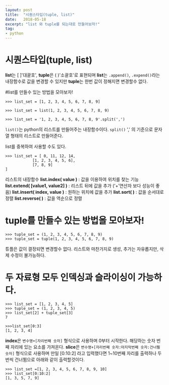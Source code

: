 ```yaml
---
layout: post
title:  "시퀀스타입(tuple, list)"
date:   2018-05-18
excerpt: "list 와 tuple를 되는대로 만들어보자!"
tag:
- python
---
```

# 시퀀스타입(tuple, list)

**list**는 [ ]'대괄호', **tuple**은 ( )'소괄호'로 표현되며 **list**는 ```.append()```, ```.expend()```라는 내장함수로 값을 변경할 수 있지만 **tuple**는 한번 값이 정해지면 변경할수 없다.

#list를 만들수 있는 방법을 모아보자!
```
>>> list_set = [1, 2, 3, 4, 5, 6, 7, 8, 9]

>>> list_set = list(1, 2, 3, 4, 5, 6, 7, 8, 9)

>>> list_set = '1, 2, 3, 4, 5, 6, 7, 8, 9'.split(',')
```

```list()```는 python의 리스트를 만들어주는 내장함수이다.
```split()``` ',' 의 기준으로 문자열 형태의 리스트로 만들어준다.

list를 중복하여 사용할 수도 있다.
```
>>> list_set = [ 0, 11, 12, 14,
            [1, 2, 3, 4, 5, 6],
            [7, 8, 9]
]
```
리스트의 내장함수
**list.index( value )** : 값을 이용하여 위치를 찾는 기능
**list.extend( [value1, value2] )** : 리스트 뒤에 값을 추가 (‘+’연산자 보다 성능이 좋음)
**list.insert( index, value )** : 원하는 위치에 값을 추가
**list.sort( )** : 값을 순서대로 정렬
**list.reverse( )** : 값을 역순으로 정렬

# tuple를 만들수 있는 방법을 모아보자!
```
>>> tuple_set = (1, 2, 3, 4, 5, 6, 7, 8, 9)
>>> tuple_set = tuple(1, 2, 3, 4, 5, 6, 7, 8, 9)
```
튜플은 값이 결정되면 변경할수 없다. 리스트와 마찬가지로 생성, 추가는 자유롭지만, 삭제 수정이 불가능하다.

# 두 자료형 모두 인덱싱과 슬라이싱이 가능하다.
```
>>> list_set = [1, 2, 3, 4, 5]
>>> tuple_set = (1, 2, 3, 4, 5)
>>> list_set[2] + tuple_set[3]
7

>>>list_set[0:3]
[1, 2, 3, 4]
```

**index**은 ```변수명+[자리번째 숫자]``` 형식으로 사용하며  0부터 시작한다. 해당하는 숫자 번째 자리에 있는 요소를 가져온다.
**slice**은 ```변수명+[자리번째 숫자:마지막번째 숫자:건너뛸 숫자]``` 형식으로 사용하며 만일 [0:10:2] 라고 입력했다면 1~10번째 자리를 출력하나 두번씩 건너뜀으로 아래와 같이 출력할것이다.

```
>>> list_set =[1, 2, 3, 4, 5, 6, 7, 8, 9, 10]
>>> list_set[0:10:2]
[1, 3, 5, 7, 9]
```
